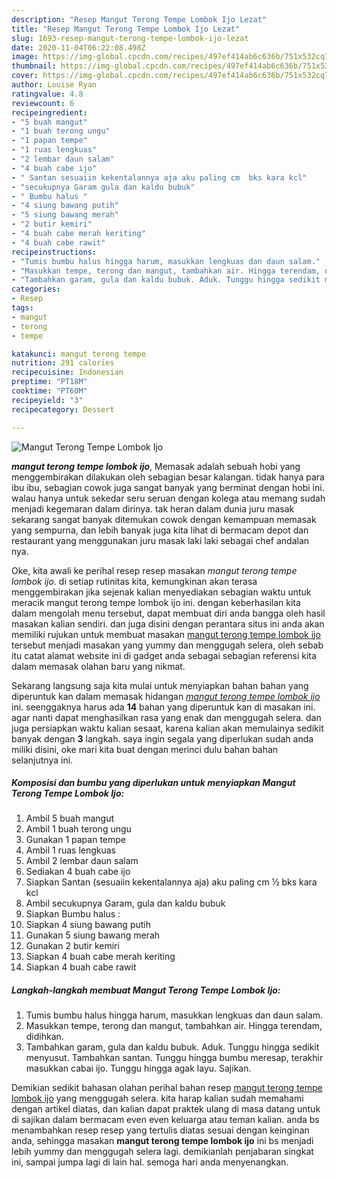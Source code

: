 ```yaml
---
description: "Resep Mangut Terong Tempe Lombok Ijo Lezat"
title: "Resep Mangut Terong Tempe Lombok Ijo Lezat"
slug: 1693-resep-mangut-terong-tempe-lombok-ijo-lezat
date: 2020-11-04T06:22:08.498Z
image: https://img-global.cpcdn.com/recipes/497ef414ab6c636b/751x532cq70/mangut-terong-tempe-lombok-ijo-foto-resep-utama.jpg
thumbnail: https://img-global.cpcdn.com/recipes/497ef414ab6c636b/751x532cq70/mangut-terong-tempe-lombok-ijo-foto-resep-utama.jpg
cover: https://img-global.cpcdn.com/recipes/497ef414ab6c636b/751x532cq70/mangut-terong-tempe-lombok-ijo-foto-resep-utama.jpg
author: Louise Ryan
ratingvalue: 4.8
reviewcount: 6
recipeingredient:
- "5 buah mangut"
- "1 buah terong ungu"
- "1 papan tempe"
- "1 ruas lengkuas"
- "2 lembar daun salam"
- "4 buah cabe ijo"
- " Santan sesuaiin kekentalannya aja aku paling cm  bks kara kcl"
- "secukupnya Garam gula dan kaldu bubuk"
- " Bumbu halus "
- "4 siung bawang putih"
- "5 siung bawang merah"
- "2 butir kemiri"
- "4 buah cabe merah keriting"
- "4 buah cabe rawit"
recipeinstructions:
- "Tumis bumbu halus hingga harum, masukkan lengkuas dan daun salam."
- "Masukkan tempe, terong dan mangut, tambahkan air. Hingga terendam, didihkan."
- "Tambahkan garam, gula dan kaldu bubuk. Aduk. Tunggu hingga sedikit menyusut. Tambahkan santan. Tunggu hingga bumbu meresap, terakhir masukkan cabai ijo. Tunggu hingga agak layu. Sajikan."
categories:
- Resep
tags:
- mangut
- terong
- tempe

katakunci: mangut terong tempe 
nutrition: 291 calories
recipecuisine: Indonesian
preptime: "PT18M"
cooktime: "PT60M"
recipeyield: "3"
recipecategory: Dessert

---
```



![Mangut Terong Tempe Lombok Ijo](https://img-global.cpcdn.com/recipes/497ef414ab6c636b/751x532cq70/mangut-terong-tempe-lombok-ijo-foto-resep-utama.jpg)

<b><i>mangut terong tempe lombok ijo</i></b>, Memasak adalah sebuah hobi yang menggembirakan dilakukan oleh sebagian besar kalangan. tidak hanya para ibu ibu, sebagian cowok juga sangat banyak yang berminat dengan hobi ini. walau hanya untuk sekedar seru seruan dengan kolega atau memang sudah menjadi kegemaran dalam dirinya. tak heran dalam dunia juru masak sekarang sangat banyak ditemukan cowok dengan kemampuan memasak yang sempurna, dan lebih banyak juga kita lihat di bermacam depot dan restaurant yang menggunakan juru masak laki laki sebagai chef andalan nya.

Oke, kita awali ke perihal resep resep masakan <i>mangut terong tempe lombok ijo</i>. di setiap rutinitas kita, kemungkinan akan terasa menggembirakan jika sejenak kalian menyediakan sebagian waktu untuk meracik mangut terong tempe lombok ijo ini. dengan keberhasilan kita dalam mengolah menu tersebut, dapat membuat diri anda bangga oleh hasil masakan kalian sendiri. dan juga disini dengan perantara situs ini anda akan memiliki rujukan untuk membuat masakan <u>mangut terong tempe lombok ijo</u> tersebut menjadi masakan yang yummy dan menggugah selera, oleh sebab itu catat alamat website ini di gadget anda sebagai sebagian referensi kita dalam memasak olahan baru yang nikmat.




Sekarang langsung saja kita mulai untuk menyiapkan bahan bahan yang diperuntuk kan dalam memasak hidangan <u><i>mangut terong tempe lombok ijo</i></u> ini. seenggaknya harus ada <b>14</b> bahan yang diperuntuk kan di masakan ini. agar nanti dapat menghasilkan rasa yang enak dan menggugah selera. dan juga persiapkan waktu kalian sesaat, karena kalian akan memulainya sedikit banyak dengan <b>3</b> langkah. saya ingin segala yang diperlukan sudah anda miliki disini, oke mari kita buat dengan merinci dulu bahan bahan selanjutnya ini.

<!--inarticleads1-->

##### Komposisi dan bumbu yang diperlukan untuk menyiapkan Mangut Terong Tempe Lombok Ijo:

1. Ambil 5 buah mangut
1. Ambil 1 buah terong ungu
1. Gunakan 1 papan tempe
1. Ambil 1 ruas lengkuas
1. Ambil 2 lembar daun salam
1. Sediakan 4 buah cabe ijo
1. Siapkan  Santan (sesuaiin kekentalannya aja) aku paling cm ½ bks kara kcl
1. Ambil secukupnya Garam, gula dan kaldu bubuk
1. Siapkan  Bumbu halus :
1. Siapkan 4 siung bawang putih
1. Gunakan 5 siung bawang merah
1. Gunakan 2 butir kemiri
1. Siapkan 4 buah cabe merah keriting
1. Siapkan 4 buah cabe rawit




<!--inarticleads2-->

##### Langkah-langkah membuat Mangut Terong Tempe Lombok Ijo:

1. Tumis bumbu halus hingga harum, masukkan lengkuas dan daun salam.
1. Masukkan tempe, terong dan mangut, tambahkan air. Hingga terendam, didihkan.
1. Tambahkan garam, gula dan kaldu bubuk. Aduk. Tunggu hingga sedikit menyusut. Tambahkan santan. Tunggu hingga bumbu meresap, terakhir masukkan cabai ijo. Tunggu hingga agak layu. Sajikan.




Demikian sedikit bahasan olahan perihal bahan resep <u>mangut terong tempe lombok ijo</u> yang menggugah selera. kita harap kalian sudah memahami dengan artikel diatas, dan kalian dapat praktek ulang di masa datang untuk di sajikan dalam bermacam even even keluarga atau teman kalian. anda bs menambahkan resep resep yang tertulis diatas sesuai dengan keinginan anda, sehingga masakan <b>mangut terong tempe lombok ijo</b> ini bs menjadi lebih yummy dan menggugah selera lagi. demikianlah penjabaran singkat ini, sampai jumpa lagi di lain hal. semoga hari anda menyenangkan.
